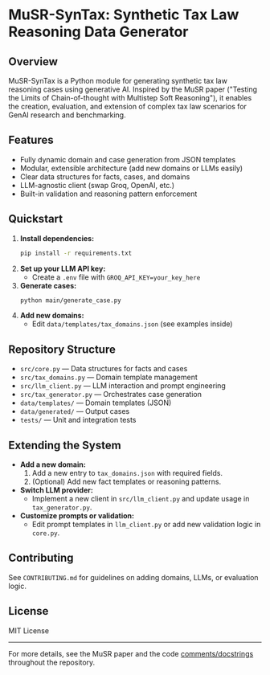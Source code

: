 # MuSR-SynTax: Synthetic Tax Law Reasoning Data Generator

## Overview
MuSR-SynTax is a Python module for generating synthetic tax law reasoning cases using generative AI. Inspired by the MuSR paper ("Testing the Limits of Chain-of-thought with Multistep Soft Reasoning"), it enables the creation, evaluation, and extension of complex tax law scenarios for GenAI research and benchmarking.

## Features
- Fully dynamic domain and case generation from JSON templates
- Modular, extensible architecture (add new domains or LLMs easily)
- Clear data structures for facts, cases, and domains
- LLM-agnostic client (swap Groq, OpenAI, etc.)
- Built-in validation and reasoning pattern enforcement

## Quickstart
1. **Install dependencies:**
   ```bash
   pip install -r requirements.txt
   ```
2. **Set up your LLM API key:**
   - Create a `.env` file with `GROQ_API_KEY=your_key_here`
3. **Generate cases:**
   ```bash
   python main/generate_case.py
   ```
4. **Add new domains:**
   - Edit `data/templates/tax_domains.json` (see examples inside)

## Repository Structure
- `src/core.py`           — Data structures for facts and cases
- `src/tax_domains.py`    — Domain template management
- `src/llm_client.py`     — LLM interaction and prompt engineering
- `src/tax_generator.py`  — Orchestrates case generation
- `data/templates/`       — Domain templates (JSON)
- `data/generated/`       — Output cases
- `tests/`                — Unit and integration tests

## Extending the System
- **Add a new domain:**
  1. Add a new entry to `tax_domains.json` with required fields.
  2. (Optional) Add new fact templates or reasoning patterns.
- **Switch LLM provider:**
  - Implement a new client in `src/llm_client.py` and update usage in `tax_generator.py`.
- **Customize prompts or validation:**
  - Edit prompt templates in `llm_client.py` or add new validation logic in `core.py`.

## Contributing
See `CONTRIBUTING.md` for guidelines on adding domains, LLMs, or evaluation logic.

## License
MIT License

---
For more details, see the MuSR paper and the code [comments/docstrings](https://github.com/Zayne-sprague/MuSR.git) throughout the repository.
